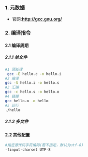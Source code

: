 ### 1. 元数据

- 官网:**http://gcc.gnu.org/**



### 2. 编译指令

#### 2.1 编译周期

##### 2.1.1 单文件

```bash
#1 预处理
 gcc -E hello.c -o hello.i
#2 编译
gcc -S hello.i -o hello.s
#3 汇编
gcc -c hello.s -o hello.o
#4 链接
gcc hello.o -o hello
#5 运行
./hello
```

##### 2.1.2 多文件

#### 2.2 其他配置

```bash
#指定源代码字符编码(若不指定，默认为utf-8)
-finput-charset UTF-8 

```

